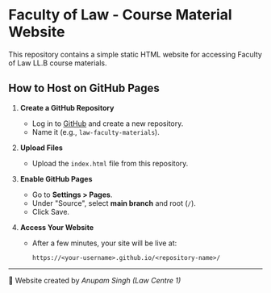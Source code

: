 # Faculty of Law - Course Material Website

This repository contains a simple static HTML website for accessing Faculty of Law LL.B course materials.

## How to Host on GitHub Pages

1. **Create a GitHub Repository**
   - Log in to [GitHub](https://github.com) and create a new repository.
   - Name it (e.g., `law-faculty-materials`).

2. **Upload Files**
   - Upload the `index.html` file from this repository.

3. **Enable GitHub Pages**
   - Go to **Settings > Pages**.
   - Under "Source", select **main branch** and root (`/`).
   - Click Save.

4. **Access Your Website**
   - After a few minutes, your site will be live at:
     ```
     https://<your-username>.github.io/<repository-name>/
     ```

---
📌 Website created by *Anupam Singh (Law Centre 1)*
